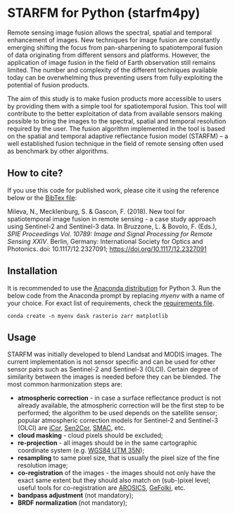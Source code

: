 # STARFM for Python (starfm4py)

Remote sensing image fusion allows the spectral, spatial and temporal enhancement of images. New techniques for image fusion are constantly emerging shifting the focus from pan-sharpening to spatiotemporal fusion of data originating from different sensors and platforms. However, the application of image fusion in the field of Earth observation still remains limited. The number and complexity of the different techniques available today can be overwhelming thus preventing users from fully exploiting the potential of fusion products.

The aim of this study is to make fusion products more accessible to users by providing them with a simple tool for spatiotemporal fusion. This tool will contribute to the better exploitation of data from available sensors making possible to bring the images to the spectral, spatial and temporal resolution required by the user. The fusion algorithm implemented in the tool is based on the spatial and temporal adaptive reflectance fusion model (STARFM) – a well established fusion technique in the field of remote sensing often used as benchmark by other algorithms.


## How to cite?

If you use this code for published work, please cite it using the reference below or the [BibTex file](citation.bib):

Mileva, N., Mecklenburg, S. & Gascon, F. (2018). New tool for spatiotemporal image fusion in
remote sensing - a case study approach using Sentinel-2 and Sentinel-3 data. In Bruzzone, L. &
Bovolo, F. (Eds.), *SPIE Proceedings Vol. 10789: Image and Signal Processing for Remote
Sensing XXIV*. Berlin, Germany: International Society for Optics and Photonics. doi:
10.1117/12.2327091; https://doi.org/10.1117/12.2327091

## Installation
It is recommended to use the [Anaconda distribution](https://www.anaconda.com/distribution/) for Python 3. Run the below code from the Anaconda prompt by replacing *myenv* with a name of your choice. For exact list of requirements, check the [requirements file](requirements.txt).
```
conda create -n myenv dask rasterio zarr matplotlib
```

## Usage
STARFM was initially developed to blend Landsat and MODIS images. The current implementation is not sensor specific and can be used for other sensor pairs such as Sentinel-2 and Sentinel-3 (OLCI). Certain degree of similarity between the images is needed before they can be blended. The most common harmonization steps are:
+ **atmospheric correction** - in case a surface reflectance product is not already available, the atmospheric correction will be the first step to be performed; the algorithm to be used depends on the satellite sensor; popular atmospheric correction models for Sentinel-2 and Sentinel-3 (OLCI) are [iCor](https://blog.vito.be/remotesensing/icor-for-sentinel-3), [Sen2Cor](http://step.esa.int/main/third-party-plugins-2/sen2cor/), [SMAC](http://www.cesbio.ups-tlse.fr/multitemp/?p=6013), etc.
+ **cloud masking** - cloud pixels should be excluded;
+ **re-projection** - all images should be in the same cartographic coordinate system (e.g. [WGS84 UTM 35N](http://spatialreference.org/ref/epsg/32635/));
+ **resampling** to same pixel size, that is usually the pixel size of the fine resolution image;
+ **co-registration** of the images - the images should not only have the exact same extent but they should also match on (sub-)pixel level; useful tools for co-registration are [AROSICS](https://pypi.org/project/arosics/), [GeFolki](https://w3.onera.fr/medusa/gefolki), etc.
+ **bandpass adjustment** (not mandatory);
+ **BRDF normalization** (not mandatory);

